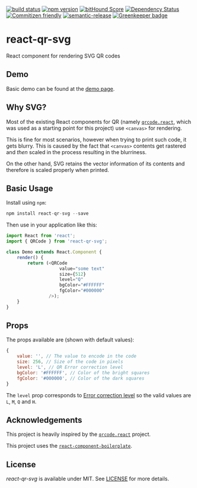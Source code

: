 [![build status](https://secure.travis-ci.org/no23reason/react-qr-svg.svg)](http://travis-ci.org/no23reason/react-qr-svg)
[![npm version](https://img.shields.io/npm/v/react-qr-svg.svg)](https://www.npmjs.com/package/react-qr-svg)
[![bitHound Score](https://www.bithound.io/github/no23reason/react-qr-svg/badges/score.svg)](https://www.bithound.io/github/no23reason/react-qr-svg)
[![Dependency Status](https://david-dm.org/no23reason/react-qr-svg.svg)](https://david-dm.org/no23reason/react-qr-svg)
[![Commitizen friendly](https://img.shields.io/badge/commitizen-friendly-brightgreen.svg)](http://commitizen.github.io/cz-cli/)
[![semantic-release](https://img.shields.io/badge/%20%20%F0%9F%93%A6%F0%9F%9A%80-semantic--release-e10079.svg)](https://github.com/semantic-release/semantic-release)
[![Greenkeeper badge](https://badges.greenkeeper.io/no23reason/react-qr-svg.svg)](https://greenkeeper.io/)

# react-qr-svg
React component for rendering SVG QR codes

## Demo
Basic demo can be found at the [demo page](https://no23reason.github.io/react-qr-svg/).

## Why SVG?
Most of the existing React components for QR (namely [`qrcode.react`](https://github.com/zpao/qrcode.react), which was used as a starting point for this project) use `<canvas>` for rendering.

This is fine for most scenarios, however when trying to print such code, it gets blurry. This is caused by the fact that `<canvas>` contents get rastered and *then* scaled in the process resulting in the blurriness.

On the other hand, SVG retains the vector information of its contents and therefore is scaled properly when printed.

## Basic Usage

Install using `npm`:
```js
npm install react-qr-svg --save
```

Then use in your application like this:

```js
import React from 'react';
import { QRCode } from 'react-qr-svg';

class Demo extends React.Component {
    render() {
        return (<QRCode
                    value="some text"
                    size={512}
                    level="Q"
                    bgColor="#FFFFFF"
                    fgColor="#000000"
                />);
    }
}
```

## Props
The props available are (shown with default values):
```js
{
    value: '', // The value to encode in the code
    size: 256, // Size of the code in pixels
    level: 'L', // QR Error correction level
    bgColor: '#FFFFFF', // Color of the bright squares
    fgColor: '#000000', // Color of the dark squares
}
```

The `level` prop corresponds to [Error correction level](https://en.wikipedia.org/wiki/QR_code#Error_correction) so the valid values are `L`, `M`, `Q` and `H`.

## Acknowledgements
This project is heavily inspired by the [`qrcode.react`](https://github.com/zpao/qrcode.react) project.

This project uses the [`react-component-boilerplate`](https://github.com/survivejs/react-component-boilerplate).

## License

*react-qr-svg* is available under MIT. See [LICENSE](https://github.com/no23reason/react-qr-svg/tree/master/LICENSE) for more details.
